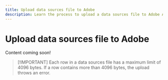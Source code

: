 ```yaml
---
title: Upload data sources file to Adobe
description: Learn the process to upload a data sources file to Adobe Analytics.
---
```


# Upload data sources file to Adobe

Content coming soon!

> [!IMPORTANT] Each row in a data sources file has a maximum limit of 4096 bytes. If a row contains more than 4096 bytes, the upload throws an error.
